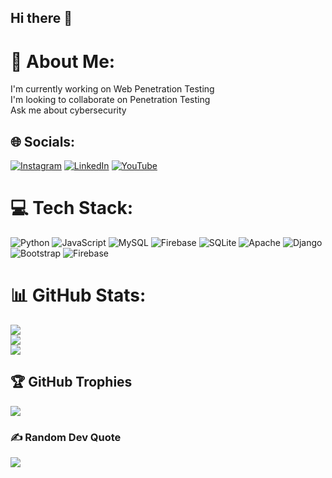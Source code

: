## Hi there 👋

# 💫 About Me:
I'm currently working on Web Penetration Testing<br>I'm looking to collaborate on Penetration Testing<br>Ask me about cybersecurity


## 🌐 Socials:
[![Instagram](https://img.shields.io/badge/Instagram-%23E4405F.svg?logo=Instagram&logoColor=white)](https://instagram.com/nemya_m) [![LinkedIn](https://img.shields.io/badge/LinkedIn-%230077B5.svg?logo=linkedin&logoColor=white)](https://linkedin.com/in/nehimya-mesfin-1b3841312) [![YouTube](https://img.shields.io/badge/YouTube-%23FF0000.svg?logo=YouTube&logoColor=white)](https://youtube.com/@nemya_m) 

# 💻 Tech Stack:
![Python](https://img.shields.io/badge/python-3670A0?style=for-the-badge&logo=python&logoColor=ffdd54) ![JavaScript](https://img.shields.io/badge/javascript-%23323330.svg?style=for-the-badge&logo=javascript&logoColor=%23F7DF1E) ![MySQL](https://img.shields.io/badge/mysql-4479A1.svg?style=for-the-badge&logo=mysql&logoColor=white) ![Firebase](https://img.shields.io/badge/firebase-a08021?style=for-the-badge&logo=firebase&logoColor=ffcd34) ![SQLite](https://img.shields.io/badge/sqlite-%2307405e.svg?style=for-the-badge&logo=sqlite&logoColor=white) ![Apache](https://img.shields.io/badge/apache-%23D42029.svg?style=for-the-badge&logo=apache&logoColor=white) ![Django](https://img.shields.io/badge/django-%23092E20.svg?style=for-the-badge&logo=django&logoColor=white) ![Bootstrap](https://img.shields.io/badge/bootstrap-%238511FA.svg?style=for-the-badge&logo=bootstrap&logoColor=white) ![Firebase](https://img.shields.io/badge/firebase-%23039BE5.svg?style=for-the-badge&logo=firebase)
# 📊 GitHub Stats:
![](https://github-readme-stats.vercel.app/api?username=nehimyamesfin&theme=dark&hide_border=false&include_all_commits=false&count_private=false)<br/>
![](https://github-readme-streak-stats.herokuapp.com/?user=nehimyamesfin&theme=dark&hide_border=false)<br/>
![](https://github-readme-stats.vercel.app/api/top-langs/?username=nehimyamesfin&theme=dark&hide_border=false&include_all_commits=false&count_private=false&layout=compact)

## 🏆 GitHub Trophies
![](https://github-profile-trophy.vercel.app/?username=nehimyamesfin&theme=radical&no-frame=false&no-bg=true&margin-w=4)

### ✍️ Random Dev Quote
![](https://quotes-github-readme.vercel.app/api?type=horizontal&theme=radical)
